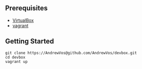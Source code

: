 Prerequisites
-------------
* [VirtualBox](https://www.virtualbox.org)
* [vagrant](http://vagrantup.com)

Getting Started
---------------

```
git clone https://AndrewVos@github.com/AndrewVos/devbox.git
cd devbox
vagrant up
```
